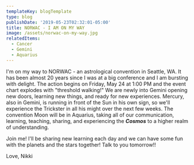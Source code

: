 ```yaml
---
templateKey: blogTemplate
type: blog
publishDate: '2019-05-23T02:32:01-05:00'
title: NORWAC - I AM ON MY WAY
image: /assets/norwac-on-my-way.jpg
relatedItems:
  - Cancer
  - Gemini
  - Aquarius
---
```

I'm on my way to NORWAC - an astrological convention in Seattle, WA.  It has been almost 20 years since I was at a big conference and I am bursting with delight.  The action begins on Friday, May 24 at 1:00 PM and the event chart explodes with "threshold walking!"  We are newly into Gemini opening new doors, learning new things, and ready for new experiences.  Mercury, also in Gemini, is running in front of the Sun in his own sign,  so we'll experience the Trickster in all his might over the next few weeks.  The convention Moon will be in Aquarius, taking all of our communication, learning, teaching, sharing, and experiencing the _**Cosmos**_ to a higher realm of understanding.

Join me!  I'll be sharing new learning each day and we can have some fun with the planets and the stars together!  Talk to you tomorrow!!  

Love, Nikki
